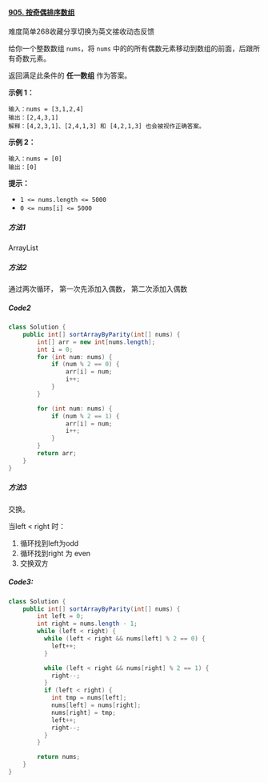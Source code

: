 #### [905. 按奇偶排序数组](https://leetcode.cn/problems/sort-array-by-parity/)

难度简单268收藏分享切换为英文接收动态反馈

给你一个整数数组 `nums`，将 `nums` 中的的所有偶数元素移动到数组的前面，后跟所有奇数元素。

返回满足此条件的 **任一数组** 作为答案。

 

**示例 1：**

```
输入：nums = [3,1,2,4]
输出：[2,4,3,1]
解释：[4,2,3,1]、[2,4,1,3] 和 [4,2,1,3] 也会被视作正确答案。
```

**示例 2：**

```
输入：nums = [0]
输出：[0]
```

 

**提示：**

- `1 <= nums.length <= 5000`
- `0 <= nums[i] <= 5000`



##### 方法1

ArrayList



##### 方法2

通过两次循环， 第一次先添加入偶数， 第二次添加入偶数



##### Code2

```java
class Solution {
    public int[] sortArrayByParity(int[] nums) {
        int[] arr = new int[nums.length];
        int i = 0;
        for (int num: nums) {
            if (num % 2 == 0) {
                arr[i] = num;
                i++;
            }
        }

        for (int num: nums) {
            if (num % 2 == 1) {
                arr[i] = num;
                i++;
            }
        }
        return arr;
    }
}
```



##### 方法3	

交换。

当left  < right 时：

1. 循环找到left为odd
2. 循环找到right 为 even
3. 交换双方



##### Code3:

```java
class Solution {
    public int[] sortArrayByParity(int[] nums) {
        int left = 0;
        int right = nums.length - 1;
        while (left < right) {
          while (left < right && nums[left] % 2 == 0) {
            left++;
          }

          while (left < right && nums[right] % 2 == 1) {
            right--;
          }
          if (left < right) { 
            int tmp = nums[left];
            nums[left] = nums[right];
            nums[right] = tmp;
            left++;
            right--;
          }
        }

        return nums;
    }
}
```

